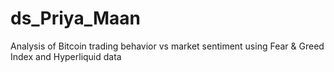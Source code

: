 # ds_Priya_Maan
Analysis of Bitcoin trading behavior vs market sentiment using Fear &amp; Greed Index and Hyperliquid data
